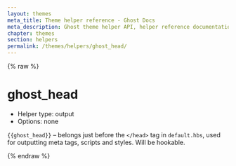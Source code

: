 ```yaml
---
layout: themes
meta_title: Theme helper reference - Ghost Docs
meta_description: Ghost theme helper API, helper reference documentation
chapter: themes
section: helpers
permalink: /themes/helpers/ghost_head/
---
```


{% raw %}

# ghost_head

*   Helper type: output
*   Options: none

`{{ghost_head}}` – belongs just before the `</head>` tag in <code class="path">default.hbs</code>, used for outputting meta tags, scripts and styles. Will be hookable.

{% endraw %}